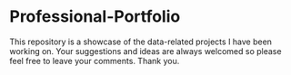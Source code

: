 # Professional-Portfolio
This repository is a showcase of the data-related projects I have been working on.
Your suggestions and ideas are always welcomed so please feel free to leave your comments. Thank you.
